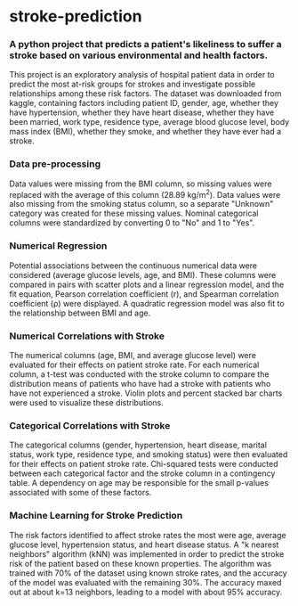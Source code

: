 # stroke-prediction
### A python project that predicts a patient's likeliness to suffer a stroke based on various environmental and health factors.

This project is an exploratory analysis of hospital patient data in order to predict the most at-risk groups for strokes and investigate possible relationships among these risk factors. The dataset was downloaded from kaggle, containing factors including patient ID, gender, age, whether they have hypertension, whether they have heart disease, whether they have been married, work type, residence type, average blood glucose level, body mass index (BMI), whether they smoke, and whether they have ever had a stroke.

### Data pre-processing 
Data values were missing from the BMI column, so missing values were replaced with the average of this column (28.89 kg/m<sup>2</sup>). Data values were also missing from the smoking status column, so a separate "Unknown" category was created for these missing values. Nominal categorical columns were standardized by converting 0 to "No" and 1 to "Yes".

### Numerical Regression
Potential associations between the continuous numerical data were considered (average glucose levels, age, and BMI). These columns were compared in pairs with scatter plots and a linear regression model, and the fit equation, Pearson correlation coefficient (r), and Spearman correlation coefficient (&rho;) were displayed. A quadratic regression model was also fit to the relationship between BMI and age.

### Numerical Correlations with Stroke
The numerical columns (age, BMI, and average glucose level) were evaluated for their effects on patient stroke rate. For each numerical column, a t-test was conducted with the stroke column to compare the distribution means of patients who have had a stroke with patients who have not experienced a stroke. Violin plots and percent stacked bar charts were used to visualize these distributions.

### Categorical Correlations with Stroke
The categorical columns (gender, hypertension, heart disease, marital status, work type, residence type, and smoking status) were then evaluated for their effects on patient stroke rate. Chi-squared tests were conducted between each categorical factor and the stroke column in a contingency table. A dependency on age may be responsible for the small p-values associated with some of these factors.

### Machine Learning for Stroke Prediction
The risk factors identified to affect stroke rates the most were age, average glucose level, hypertension status, and heart disease status. A "k nearest neighbors" algorithm (kNN) was implemented in order to predict the stroke risk of the patient based on these known properties. The algorithm was trained with 70% of the dataset using known stroke rates, and the accuracy of the model was evaluated with the remaining 30%. The accuracy maxed out at about k=13 neighbors, leading to a model with about 95% accuracy.


